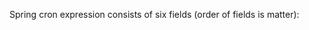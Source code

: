 Spring cron expression consists of six fields (order of fields is matter):
<second>  <minute>  <hour>  <day-of-month>  <month>  <day-of-week>
